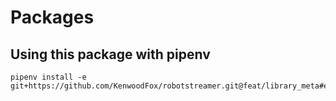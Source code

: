 # Packages

## Using this package with pipenv

```shell
pipenv install -e git+https://github.com/KenwoodFox/robotstreamer.git@feat/library_meta#egg=robotstreamer_utils
```
